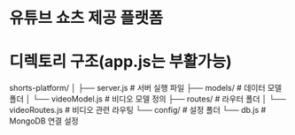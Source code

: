 # 유튜브 쇼츠 제공 플랫폼

# 디렉토리 구조(app.js는 부활가능)
shorts-platform/
│
├── server.js                # 서버 실행 파일
├── models/                  # 데이터 모델 폴더
│   └── videoModel.js        # 비디오 모델 정의
├── routes/                  # 라우터 폴더
│   └── videoRoutes.js       # 비디오 관련 라우팅
└── config/                  # 설정 폴더
    └── db.js                # MongoDB 연결 설정
